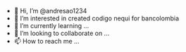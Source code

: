 - 👋 Hi, I’m @andresao1234
- 👀 I’m interested in created codigo nequi for bancolombia 
- 🌱 I’m currently learning ...
- 💞️ I’m looking to collaborate on ...
- 📫 How to reach me ...

<!---
andresao1234/andresao1234 is a ✨ special ✨ repository because its `README.md` (this file) appears on your GitHub profile.
You can click the Preview link to take a look at your changes.
--->
